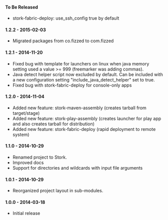 
#### To Be Released
 - stork-fabric-deploy: use_ssh_config true by default

#### 1.2.2 - 2015-02-03
 - Migrated packages from co.fizzed to com.fizzed

#### 1.2.1 - 2014-11-20
 - Fixed bug with template for launchers on linux when java memory setting used
   a value >= 999 (freemarker was adding commas).
 - Java detect helper script now excluded by default. Can be included with a new
   configuration setting "include_java_detect_helper" set to true.
 - Fixed bug with stork-fabric-deploy for console-only apps

#### 1.2.0 - 2014-11-04
 - Added new feature: stork-maven-assembly (creates tarball from target/stage)
 - Added new feature: stork-play-assembly (creates launcher for play app and
     also creates tarball for distribution)
 - Added new feature: stork-fabric-deploy (rapid deployment to remote system)

#### 1.1.0 - 2014-10-29
 - Renamed project to Stork.
 - Improved docs
 - Support for directories and wildcards with input file arguments

#### 1.0.1 - 2014-10-29
 - Reorganized project layout in sub-modules.

#### 1.0.0 - 2014-03-18
 - Initial release
